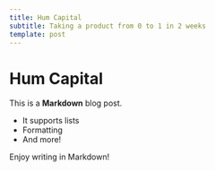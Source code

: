 ```yaml
---
title: Hum Capital
subtitle: Taking a product from 0 to 1 in 2 weeks
template: post
---
```


# Hum Capital

This is a **Markdown** blog post.

- It supports lists
- Formatting
- And more!

Enjoy writing in Markdown!
